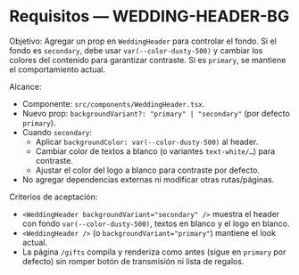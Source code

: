 # Requisitos — WEDDING-HEADER-BG

Objetivo: Agregar un prop en `WeddingHeader` para controlar el fondo. Si el fondo es `secondary`, debe usar `var(--color-dusty-500)` y cambiar los colores del contenido para garantizar contraste. Si es `primary`, se mantiene el comportamiento actual.

Alcance:
- Componente: `src/components/WeddingHeader.tsx`.
- Nuevo prop: `backgroundVariant?: "primary" | "secondary"` (por defecto `primary`).
- Cuando `secondary`:
  - Aplicar `backgroundColor: var(--color-dusty-500)` al header.
  - Cambiar color de textos a blanco (o variantes `text-white/…`) para contraste.
  - Ajustar el color del logo a blanco para contraste por defecto.
- No agregar dependencias externas ni modificar otras rutas/páginas.

Criterios de aceptación:
- `<WeddingHeader backgroundVariant="secondary" />` muestra el header con fondo `var(--color-dusty-500)`, textos en blanco y el logo en blanco.
- `<WeddingHeader />` (o `backgroundVariant="primary"`) mantiene el look actual.
- La página `/gifts` compila y renderiza como antes (sigue en `primary` por defecto) sin romper botón de transmisión ni lista de regalos.